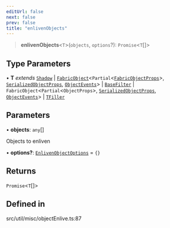 ```yaml
---
editUrl: false
next: false
prev: false
title: "enlivenObjects"
---
```


> **enlivenObjects**\<`T`\>(`objects`, `options`?): `Promise`\<`T`[]\>

## Type Parameters

• **T** *extends* [`Shadow`](/api/classes/shadow/) \| [`FabricObject`](/api/classes/fabricobject/)\<`Partial`\<[`FabricObjectProps`](/api/interfaces/fabricobjectprops/)\>, [`SerializedObjectProps`](/api/interfaces/serializedobjectprops/), [`ObjectEvents`](/api/interfaces/objectevents/)\> \| [`BaseFilter`](/api/namespaces/filters/classes/basefilter/) \| `FabricObject`\<`Partial`\<`ObjectProps`\>, [`SerializedObjectProps`](/api/interfaces/serializedobjectprops/), [`ObjectEvents`](/api/interfaces/objectevents/)\> \| [`TFiller`](/api/type-aliases/tfiller/)

## Parameters

• **objects**: `any`[]

Objects to enliven

• **options?**: [`EnlivenObjectOptions`](/api/namespaces/util/type-aliases/enlivenobjectoptions/) = `{}`

## Returns

`Promise`\<`T`[]\>

## Defined in

src/util/misc/objectEnlive.ts:87
